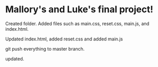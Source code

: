 # Mallory's and Luke's final project!

Created folder. Added files such as main.css, reset.css, main.js, and index.html.

Updated index.html, added reset.css and added main.js

git push everything to master branch.


updated.
